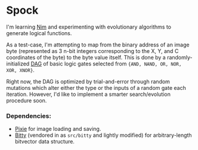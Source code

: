 # Spock
I'm learning [Nim](nim-lang.org) and experimenting with evolutionary algorithms to generate logical functions.

As a test-case, I'm attempting to map from the binary address of an image byte (represented as 3 n-bit integers corresponding to the X, Y, and C coordinates of the byte) to the byte value itself. This is done by a randomly-initialized [DAG](https://en.wikipedia.org/wiki/Directed_acyclic_graph) of basic logic gates selected from `{AND, NAND, OR, NOR, XOR, XNOR}`.

Right now, the DAG is optimized by trial-and-error through random mutations which alter either the type or the inputs of a random gate each iteration. However, I'd like to implement a smarter search/evolution procedure soon.

### Dependencies:
* [Pixie](https://github.com/treeform/pixie) for image loading and saving.
* [Bitty](https://github.com/treeform/bitty) (vendored in as `src/bitty` and lightly modified) for arbitrary-length bitvector data structure.